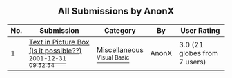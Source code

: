 ﻿<div align="center">

## All Submissions by AnonX

</div>

No.  | Submission | Category | By   | User Rating
---- | ---------- | -------- | ---- | -----------
1 | [Text in Picture Box \(Is it possible??\)<br /><sup>2001-12-31 09:52:54</sup>](https://github.com/Planet-Source-Code/anonx-text-in-picture-box-is-it-possible__1-30254) | [Miscellaneous<br /><sup>Visual Basic</sup>](../ByCategory/miscellaneous__1-1.md) | AnonX | 3.0 (21 globes from 7 users)

